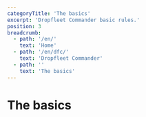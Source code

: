 ```yaml
---
categoryTitle: 'The basics'
excerpt: 'Dropfleet Commander basic rules.'
position: 3
breadcrumb:
  - path: '/en/'
    text: 'Home'
  - path: '/en/dfc/'
    text: 'Dropfleet Commander'
  - path: ''
    text: 'The basics'
---
```

# The basics

<script setup>
  import { pages } from '/pages.js'
  const slug = '/en/dfc/the-basics/'
  const filteredPages = pages.filter(page => page?.href.indexOf(slug) > -1 && page?.href.indexOf('index.html') < 0)
    .sort((a, b) => a.position - b.position)
</script>

<CategoryCardsContainer :pages="filteredPages" />
